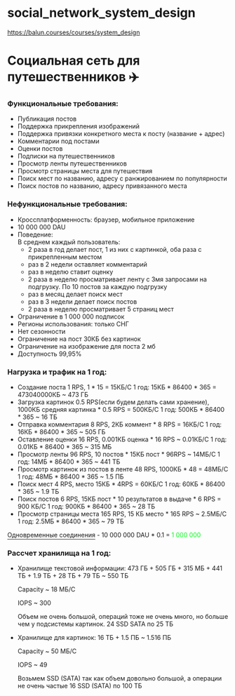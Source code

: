 # social_network_system_design
https://balun.courses/courses/system_design

<h1>Социальная сеть для путешественников ✈️</h1>

<h3>Функциональные требования:</h3>

- Публикация постов 
- Поддержка прикрепления изображений 
- Поддержка привязки конкретного места к посту (название + адрес) 
- Комментарии под постами 
- Оценки постов 
- Подписки на путешественников
- Просмотр ленты путешественников
- Просмотр страницы места для путешествия
- Поиск мест по названию, адресу с ранжированием по популярности
- Поиск постов по названию, адресу привязанного места

<h3>Нефункциональные требования:</h3>

- Кроссплатформенность: браузер, мобильное приложение
- 10 000 000 DAU
- Поведение:  
   В среднем каждый пользователь:
     - 2 раза в год делает пост, 1 из них с картинкой, оба раза с прикрепленным местом
     - раз в 2 недели оставляет комментарий
     - раз в неделю ставит оценку
     - 2 раза в неделю просматривает ленту с 3мя запросами на подгрузку. По 10 постов за каждую подгрузку
     - раз в месяц делает поиск мест
     - раз в 3 недели делает поиск постов
     - 2 раза в неделю просматривает 5 страниц мест
- Ограничение в 1 000 000 подписок  
- Регионы использования: только СНГ  
- Нет сезонности  
- Ограничение на пост 30КБ без картинок
- Ограничение на изображение для поста 2 мб
- Доступность 99,95%

<h3>Нагрузка и трафик на 1 год:</h3>

- Создание поста 1 RPS, 1 * 15 = 15КБ/С 
  1 год: 15КБ * 86400 * 365 = 473040000КБ ~ 473 ГБ 
- Загрузка картинок 0.5 RPS(если будем делать сами хранение), 1000КБ средняя картинка * 0.5 RPS = 500КБ/С
  1 год: 500КБ * 86400 * 365 ~ 16 ТБ 
- Отправка комментария 8 RPS, 2КБ коммент * 8 RPS = 16КБ/С
  1 год: 16КБ * 86400 * 365 ~ 505 ГБ
- Оставление оценки 16 RPS, 0.001КБ оценка * 16 RPS ~ 0.01КБ/С
  1 год: 0.01КБ * 86400 * 365 ~ 315 МБ
- Просмотр ленты 96 RPS, 10 постов * 15КБ пост * 96RPS ~ 14МБ/С
  1 год: 14МБ * 86400 * 365 ~ 441 ТБ
- Просмотр картинок из постов в ленте 48 RPS, 1000КБ * 48 = 48МБ/С
  1 год: 48МБ * 86400 * 365 ~ 1.5 ПБ
- Поиск мест 4 RPS, место 15КБ * 4RPS = 60КБ/С
  1 год: 60КБ * 86400 * 365 ~ 1.9 ТБ
- Поиск постов 6 RPS, 15КБ пост * 10 результатов в выдаче * 6 RPS = 900 КБ/С
  1 год: 900КБ * 86400 * 365 ~ 28 ТБ
- Просмотр страницы места 165 RPS, 15 КБ место * 165 RPS ~ 2.5МБ/С
  1 год: 2.5МБ * 86400 * 365 ~ 79 ТБ

<p><span style='text-decoration: underline; text-underline-offset: 0.3em'>Одновременные соединения</span> - 10 000 000 DAU * 0.1 = <span style='color: #03fc1c'>1 000 000</span></p>

<h3>Рассчет хранилища на 1 год:</h3>

- Хранилище текстовой информации:
    473 ГБ + 505 ГБ + 315 МБ + 441 ТБ + 1.9 ТБ + 28 ТБ + 79 ТБ ~ 550 ТБ

    Capacity ~ 18 МБ/С

    IOPS ~ 300 

    Объем не очень большой, операций тоже не очень много, но больше чем у подсистемы картинок.
    24 SSD SATA по 25 ТБ 

- Хранилище для картинок:
    16 ТБ + 1.5 ПБ ~ 1.516 ПБ

    Capacity ~ 50 МБ/С
    
    IOPS ~ 49

    Возьмем SSD (SATA) так как объем довольно большой, а операции не очень частые
    16 SSD (SATA) по 100 ТБ
